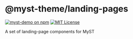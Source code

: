 # @myst-theme/landing-pages

[![myst-demo on npm](https://img.shields.io/npm/v/@myst-theme/landing-pages.svg)](https://www.npmjs.com/package/@myst-theme/landing-pages)
[![MIT License](https://img.shields.io/badge/license-MIT-blue.svg)](https://github.com/curvenote/curvenote/blob/main/LICENSE)

A set of landing-page components for MyST
